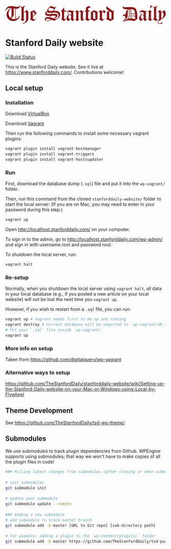 [![The Stanford Daily logo](https://github.com/TheStanfordDaily/stanforddaily-graphic-assets/raw/master/DailyLogo/DailyLogo.png)](https://www.stanforddaily.com/)

# Stanford Daily website
[![Build Status](https://travis-ci.com/TheStanfordDaily/stanforddaily-website.svg?branch=master)](https://travis-ci.com/TheStanfordDaily/stanforddaily-website)

This is the Stanford Daily website. See it live at https://www.stanforddaily.com/. Contributions welcome!

## Local setup
### Installation
Download [VirtualBox](https://www.virtualbox.org/wiki/Downloads)

Download [Vagrant](https://www.vagrantup.com/downloads.html)

Then run the following commands to install some necessary vagrant plugins:
```bash
vagrant plugin install vagrant-hostmanager
vagrant plugin install vagrant-triggers
vagrant plugin install vagrant-hostsupdater
```

### Run
First, download the database dump (`.sql`) file and put it into the `wp-vagrant/` folder.

Then, run this command from the cloned `stanforddaily-website/` folder to start the local server: (If you are on Mac, you may need to enter in your password during this step.)
```bash
vagrant up
```

Open http://localhost.stanforddaily.com/ on your computer.

To sign in to the admin, go to http://localhost.stanforddaily.com/wp-admin/ and sign in with username *root* and password *root*.

To shutdown the local server, run:
```bash
vagrant halt
```

### Re-setup
Normally, when you shutdown the local server using `vagrant halt`, all data in your local database (e.g., if you posted a new article on your local website) will *not* be lost the next time you `vagrant up`.

However, if you wish to restart from a `.sql` file, you can run:
```bash
vagrant up # Vagrant needs first to be up and running
vagrant destroy # Current database will be exported to `wp-vagrant/db_dumps/`
# Put your `.sql` file inside `wp-vagrant/`
vagrant up
```

### More info on setup
Taken from https://github.com/digitalquery/wp-vagrant

### Alternative ways to setup
https://github.com/TheStanfordDaily/stanforddaily-website/wiki/Setting-up-the-Stanford-Daily-website-on-your-Mac-or-Windows-using-Local-by-Flywheel


## Theme Development
See https://github.com/TheStanfordDaily/tsd-wp-theme/.


## Submodules
We use submodules to track plugin dependencies from Github. WPEngine supports using submodules; that way we won't have to make copies of all the plugin files in code!

```bash
### Pulling latest changes from submodules (after cloning or when submodules are updated)

# init submodules
git submodule init

# update your submodule
git submodule update --remote
 
### Adding a new submodule
# add submodule to track master branch
git submodule add -b master [URL to Git repo] [sub-directory path]

# for example: adding a plugin to the `wp-content/plugins/` folder
git submodule add -b master https://github.com/TheStanfordDaily/tsd-push-notification.git wp-content/plugins/tsd-push-notification
```
